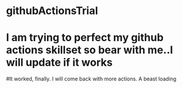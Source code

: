 # githubActionsTrial
# I am trying to perfect my github actions skillset so bear with me..I will update if it works

#It worked, finally. I will come back with more actions. A beast loading
